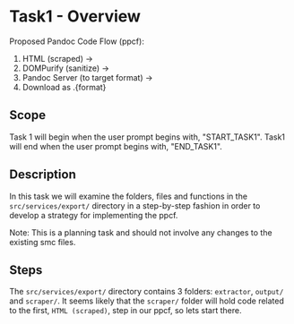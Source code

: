 # Task1 - Overview

Proposed Pandoc Code Flow (ppcf):

1. HTML (scraped) →
2. DOMPurify (sanitize) →
3. Pandoc Server (to target format) →
4. Download as .{format}

## Scope

Task 1 will begin when the user prompt begins with, "START_TASK1". Task1 will end when the user prompt begins with, "END_TASK1".

## Description

In this task we will examine the folders, files and functions in the `src/services/export/` directory in a step-by-step fashion in order to develop a strategy for implementing the ppcf.

Note: This is a planning task and should not involve any changes to the existing smc files.

## Steps

The `src/services/export/` directory contains 3 folders: `extractor`, `output/` and `scraper/`. It seems likely that the `scraper/` folder will hold code related to the first, `HTML (scraped)`, step in our ppcf, so lets start there.
